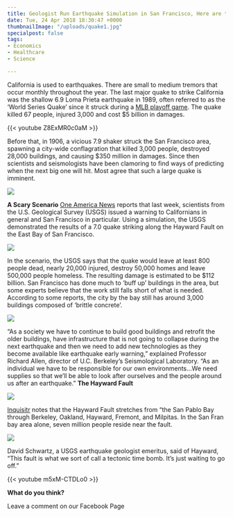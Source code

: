 ```yaml
---
title: Geologist Run Earthquake Simulation in San Francisco, Here are the Results
date: Tue, 24 Apr 2018 18:30:47 +0000
thumbnailImage: "/uploads/quake1.jpg"
specialpost: false
tags:
- Economics
- Healthcare
- Science

---
```

California is used to earthquakes. There are small to medium tremors that occur monthly throughout the year. The last major quake to strike California was the shallow 6.9 Loma Prieta earthquake in 1989, often referred to as the ‘World Series Quake’ since it struck during a [MLB playoff game](https://www.youtube.com/watch?v=Z8ExMR0c0aM). The quake killed 67 people, injured 3,000 and cost $5 billion in damages. 

{{< youtube Z8ExMR0c0aM >}}

Before that, in 1906, a vicious 7.9 shaker struck the San Francisco area, spawning a city-wide conflagration that killed 3,000 people, destroyed 28,000 buildings, and causing $350 million in damages. Since then scientists and seismologists have been clamoring to find ways of predicting when the next big one will hit. Most agree that such a large quake is imminent. 

[![](http://newsattorneys.staging.wpengine.com/wp-content/uploads/2018/04/SFQuake.jpg)](http://newsattorneys.staging.wpengine.com/wp-content/uploads/2018/04/SFQuake.jpg) 

**A Scary Scenario** [One America News](http://www.oann.com/scientists-predict-possible-devastating-earthquake-in-san-francisco-bay-area/) reports that last week, scientists from the U.S. Geological Survey (USGS) issued a warning to Californians in general and San Francisco in particular. Using a simulation, the USGS demonstrated the results of a 7.0 quake striking along the Hayward Fault on the East Bay of San Francisco. 

[![](http://newsattorneys.staging.wpengine.com/wp-content/uploads/2018/04/hayward-fault.png)](http://newsattorneys.staging.wpengine.com/wp-content/uploads/2018/04/hayward-fault.png) 

In the scenario, the USGS says that the quake would leave at least 800 people dead, nearly 20,000 injured, destroy 50,000 homes and leave 500,000 people homeless. The resulting damage is estimated to be $112 billion. San Francisco has done much to ‘buff up’ buildings in the area, but some experts believe that the work still falls short of what is needed. According to some reports, the city by the bay still has around 3,000 buildings composed of ‘brittle concrete’. 

[![](http://newsattorneys.staging.wpengine.com/wp-content/uploads/2018/04/quake1.jpg)](http://newsattorneys.staging.wpengine.com/wp-content/uploads/2018/04/quake1.jpg) 

“As a society we have to continue to build good buildings and retrofit the older buildings, have infrastructure that is not going to collapse during the next earthquake and then we need to add new technologies as they become available like earthquake early warning,” explained Professor Richard Allen, director of U.C. Berkeley’s Seismological Laboratory. “As an individual we have to be responsible for our own environments…We need supplies so that we’ll be able to look after ourselves and the people around us after an earthquake.” **The Hayward Fault** 

[![](http://newsattorneys.staging.wpengine.com/wp-content/uploads/2018/04/quake.jpg)](http://newsattorneys.staging.wpengine.com/wp-content/uploads/2018/04/quake.jpg) 

[Inquisitr](https://www.inquisitr.com/4871429/possible-san-francisco-earthquake-could-kill-hundreds-expert-says/?utm_source=feedburner&utm_medium=feed&utm_campaign=Feed%3A+google%2FyDYq+%28The+Inquisitr+-+News%29) notes that the Hayward Fault stretches from “the San Pablo Bay through Berkeley, Oakland, Hayward, Fremont, and Milpitas. In the San Fran bay area alone, seven million people reside near the fault. 

[![](http://newsattorneys.staging.wpengine.com/wp-content/uploads/2018/04/hayward.jpg)](http://newsattorneys.staging.wpengine.com/wp-content/uploads/2018/04/hayward.jpg) 

David Schwartz, a USGS earthquake geologist emeritus, said of Hayward, “This fault is what we sort of call a tectonic time bomb. It’s just waiting to go off.” 

{{< youtube m5xM-CTDLo0 >}}

**What do you think?**

Leave a comment on our Facebook Page